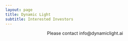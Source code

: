 ```yaml
---
layout: page
title: Dynamic Light
subtitle: Interested Investors
---
```

<div>
    <p style="text-align: center;">
Please contact info@dynamiclight.ai
    </p>
</div>
